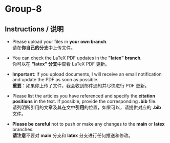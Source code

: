 # Group-8

## Instructions / 说明

- Please upload your files in **your own branch**.  
  请在**你自己的分支**中上传文件。

- You can check the LaTeX PDF updates in the **"latex" branch**.  
  你可以在 **"latex" 分支**中查看 LaTeX PDF 更新。

- **Important**: If you upload documents, I will receive an email notification and update the PDF as soon as possible.  
  **重要**：如果你上传了文件，我会收到邮件通知并尽快进行 PDF 更新。

- Please list the articles you have referenced and specify the **citation positions** in the text. If possible, provide the corresponding **.bib** file.  
  请列明所引用的文章及其在文中**引用**的位置，如果可以，请提供对应的 **.bib** 文件。

- **Please be careful** not to push or make any changes to the **main** or **latex** branches.  
  **请注意**不要对 **main** 分支和 **latex** 分支进行任何推送和修改。
